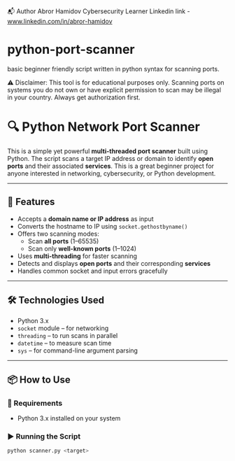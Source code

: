 📬 Author
Abror Hamidov
Cybersecurity Learner
Linkedin link - www.linkedin.com/in/abror-hamidov

# python-port-scanner
basic beginner friendly script written in python syntax for scanning ports.

⚠️ Disclaimer: This tool is for educational purposes only. Scanning ports on systems you do not own or have explicit permission to scan may be illegal in your country. Always get authorization first.

# 🔍 Python Network Port Scanner

This is a simple yet powerful **multi-threaded port scanner** built using Python. The script scans a target IP address or domain to identify **open ports** and their associated **services**. This is a great beginner project for anyone interested in networking, cybersecurity, or Python development.

---

## 🧠 Features

- Accepts a **domain name or IP address** as input
- Converts the hostname to IP using `socket.gethostbyname()`
- Offers two scanning modes:
  - Scan **all ports** (1–65535)
  - Scan only **well-known ports** (1–1024)
- Uses **multi-threading** for faster scanning
- Detects and displays **open ports** and their corresponding **services**
- Handles common socket and input errors gracefully

---

## 🛠️ Technologies Used

- Python 3.x
- `socket` module – for networking
- `threading` – to run scans in parallel
- `datetime` – to measure scan time
- `sys` – for command-line argument parsing

---

## 📦 How to Use

### 🔗 Requirements
- Python 3.x installed on your system

### ▶️ Running the Script
```bash
python scanner.py <target>


